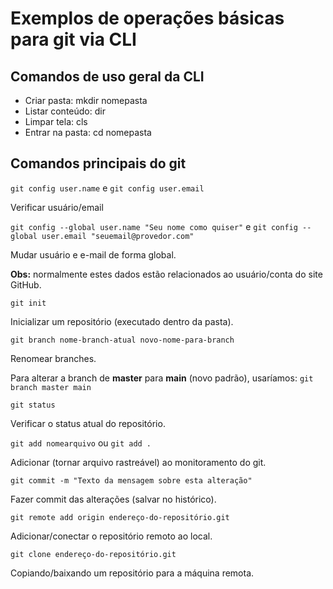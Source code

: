 # Exemplos de operações básicas para git via CLI

## Comandos de uso geral da CLI

- Criar pasta: mkdir nomepasta
- Listar conteúdo: dir
- Limpar tela: cls
- Entrar na pasta: cd nomepasta

## Comandos principais do git

`git config user.name` e `git config user.email`

Verificar usuário/email

`git config --global user.name "Seu nome como quiser"` e `git config --global user.email "seuemail@provedor.com"`

Mudar usuário e e-mail de forma global.

**Obs:** normalmente estes dados estão relacionados ao usuário/conta do site GitHub.

`git init`

Inicializar um repositório (executado dentro da pasta).

`git branch nome-branch-atual novo-nome-para-branch`

Renomear branches.

Para alterar a branch de **master** para **main** (novo padrão), usaríamos: `git branch master main`

`git status`

Verificar o status atual do repositório.

`git add nomearquivo` ou `git add .`

Adicionar (tornar arquivo rastreável) ao monitoramento do git.

`git commit -m "Texto da mensagem sobre esta alteração"`

Fazer commit das alterações (salvar no histórico).

`git remote add origin endereço-do-repositório.git`

Adicionar/conectar o repositório remoto ao local.

`git clone endereço-do-repositório.git`

Copiando/baixando um repositório para a máquina remota.
